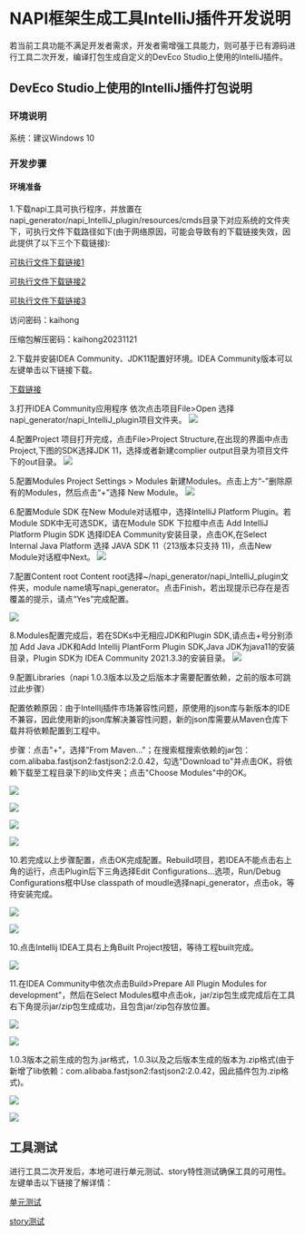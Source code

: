 # NAPI框架生成工具IntelliJ插件开发说明

若当前工具功能不满足开发者需求，开发者需增强工具能力，则可基于已有源码进行工具二次开发，编译打包生成自定义的DevEco Studio上使用的IntelliJ插件。

## DevEco Studio上使用的IntelliJ插件打包说明

### 环境说明

系统：建议Windows 10

### 开发步骤

#### 环境准备

1.下载napi工具可执行程序，并放置在napi_generator/napi_IntelliJ_plugin/resources/cmds目录下对应系统的文件夹下，可执行文件下载路径如下(由于网络原因，可能会导致有的下载链接失效，因此提供了以下三个下载链接):

[可执行文件下载链接1](http://ftpkaihongdigi.i234.me:5000/sharing/yaRiKSjBI)

[可执行文件下载链接2](http://ftp.kaihong.com:5000/fsdownload/yaRiKSjBI/)

[可执行文件下载链接3](http://ftp.kaihongdigi.com:5000/fsdownload/yaRiKSjBI/)

访问密码：kaihong

压缩包解压密码：kaihong20231121

2.下载并安装IDEA Community、JDK11配置好环境。IDEA Community版本可以左键单击以下链接下载。

[下载链接](https://www.jetbrains.com/idea/download/)

3.打开IDEA Community应用程序
依次点击项目File>Open 选择napi_generator/napi_IntelliJ_plugin项目文件夹。
![](../../../figures/IntelliJ_env_config_open_proj.png)

4.配置Project
项目打开完成，点击File>Project Structure,在出现的界面中点击Project,下图的SDK选择JDK 11，选择或者新建complier output目录为项目文件下的out目录。
![](../../../figures/IntelliJ_env_proj_structure.png)

5.配置Modules
Project Settings > Modules 新建Modules。点击上方“-”删除原有的Modules，然后点击“+”选择 New Module。
![](../../../figures/IntelliJ_env_Proj_Module.png)

6.配置Module SDK
在New Module对话框中，选择IntelliJ Platform Plugin。若Module SDK中无可选SDK，请在Module SDK 下拉框中点击 Add IntelliJ Platform Plugin SDK 选择IDEA Community安装目录，点击OK,在Select Internal Java Platform 选择 JAVA SDK 11（213版本只支持 11)，点击New Module对话框中Next。
![](../../../figures/IntelliJ_env_Proj_Module_New.png)

7.配置Content root
Content root选择~/napi_generator/napi_IntelliJ_plugin文件夹，module name填写napi_generator。点击Finish，若出现提示已存在是否覆盖的提示，请点“Yes”完成配置。

![](../../../figures/IntelliJ_env_module_root.png)

8.Modules配置完成后，若在SDKs中无相应JDK和Plugin SDK,请点击+号分别添加 Add Java JDK和Add Intellij PlantForm Plugin SDK,Java JDK为java11的安装目录，Plugin SDK为 IDEA Community 2021.3.3的安装目录。
![](../../../figures/IntelliJ_env_config_SDKs.png)

9.配置Libraries（napi 1.0.3版本以及之后版本才需要配置依赖，之前的版本可跳过此步骤）

配置依赖原因：由于IntellIj插件市场兼容性问题，原使用的json库与新版本的IDE不兼容，因此使用新的json库解决兼容性问题，新的json库需要从Maven仓库下载并将依赖配置到工程中。

步骤：点击"+"，选择"From Maven..."；在搜索框搜索依赖的jar包：com.alibaba.fastjson2:fastjson2:2.0.42，勾选"Download to"并点击OK，将依赖下载至工程目录下的lib文件夹；点击"Choose Modules"中的OK。

![](../../../figures/IntelliJ_env_config_libs.png)

![](../../../figures/IntelliJ_env_config_libs_download.png)

![](../../../figures/IntelliJ_env_config_libs_choose_module.png)

![](../../../figures/IntelliJ_env_config_libs_check.png)

10.若完成以上步骤配置，点击OK完成配置。Rebuild项目，若IDEA不能点击右上角的运行，点击Plugin后下三角选择Edit Configurations...选项，Run/Debug Configurations框中Use classpath of moudle选择napi_generator，点击ok，等待安装完成。

![](../../../figures/IntelliJ_env_configurations.png)

![](../../../figures/IntelliJ_env_run_debug.png)

10.点击Intellij IDEA工具右上角Built Project按钮，等待工程built完成。

![](../../../figures/IntelliJ_env_built_pro.png)

11.在IDEA Community中依次点击Build>Prepare All Plugin Modules for development"，然后在Select Modules框中点击ok，jar/zip包生成完成后在工具右下角提示jar/zip包生成成功，且包含jar/zip包存放位置。

![](../../../figures/IntelliJ_env_built_jar.png)

![](../../../figures/IntelliJ_env_select_moudles.png)

1.0.3版本之前生成的包为.jar格式，1.0.3以及之后版本生成的版本为.zip格式(由于新增了lib依赖：com.alibaba.fastjson2:fastjson2:2.0.42，因此插件包为.zip格式)。

![](../../../figures/IntelliJ_env_built_jar_success.png)

![](../../../figures/IntelliJ_env_built_zip_success.png)



## 工具测试

进行工具二次开发后，本地可进行单元测试、story特性测试确保工具的可用性。左键单击以下链接了解详情：

[单元测试](https://gitee.com/openharmony/napi_generator/blob/master/test/unittest/README_ZH.md)

[story测试](https://gitee.com/openharmony/napi_generator/blob/master/test/storytest/README_ZH.md)


